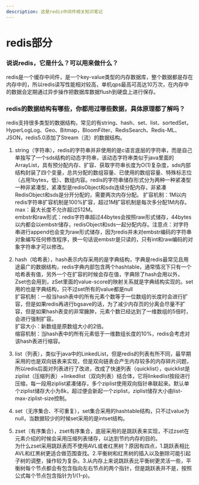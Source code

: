 ```yaml
---
description: 这是redis中间件相关知识笔记
---
```


# redis部分

### 说说redis，它是什么？可以用来做什么？
redis是一个缓存中间件，是一个key-value类型的内存数据库，整个数据都是存在内存中的，所以redis读写性能相对较高，单机qps最高可高达10万次，在内存中的数据会定期通过异步操作把数据库数据flush到硬盘上进行保存。

### redis的数据结构有哪些，你都用过哪些数据，具体原理都了解吗？
redis支持很多类型的数据结构，常见的有string、hash、set、list、sortedSet，HyperLogLog、Geo、Bitmap，BloomFilter、RedisSearch、Redis-ML、JSON，redis5.0添加了Stream（流）的数据结构。

1. string（字符串），redis的字符串并非使用的是c语言底层的字符串，而是自己单独写了一个sds结构的动态字符串，该动态字符串类似于java里面的ArrayList，具有预分配内存、扩容、获取字符串长度为O(1)复杂度，sds内部结构封装了四个变量，总共分配的数组容量、已使用的数组容量、特殊标志位（占用1bytes，低）、数组内容。redis的字符串储存形式分为两种一种紧凑型一种非紧凑型，紧凑型是redisObject和sds连续分配内存，非紧凑RedisObject和sds是分开分配的，需要两次内存分配。
扩容机制：1M以内redis字符串扩容机制是100%扩容，超过1M扩容机制是每次多分配1M内存。<br>
max：最大长度不允许超过512M。<br>
embstr和raw形式：redis字符串超过44bytes会按照raw形式储存，44bytes以内都会以embstr储存，redisObject和sds一起分配内存。注意点：对字符串进行append也会变为raw形式储存，因为redis并未对embstr编码的字符串对象编写任何修改程序，换一句话说embstr是只读的，只有int和raw编码的对象字符串才可以修改。<br>

2. hash（哈希表），hash表示内存采用的是字典结构，字典是redis最常见且用途最广的数据结构，redis字典内部包含两个hashtable，通常情况下只有一个哈希表有值，另外一个在扩容的时候会存在值，字典除了hash会用以外，Zset也会用到，zSet里面的value-score的映射关系就是字典结构实现的。set用的也是字典结构，只不过set所有的value都是null<br>
扩容机制：一般当hash表中的所有元素个数等于一位数组的长度时会进行扩容，但是如果redis再进行bgsave的话，为了减少内存页的分离会尽量不扩容，但是如果hash表变的非常臃肿，元素个数已经达到了一维数组的5倍时，会进行强制扩容。<br>
扩容大小：新数组是原数组大小的2倍。<br>
缩容机制：当hash表中的所有元素低于一维数组长度的10%，redis会考虑对该hash表进行缩容。<br>

3. list（列表），类似于java中的LinkedList，但是redis的列表有所不同，最早期采用的也是双向链表来实现，但是双向链表会产生内存较多的内存碎片问题，所以redis后面对列表进行了改进，改成了快速列表（quicklist），quicklist是ziplist（压缩列表）+linkedlist（双向列表）结合体，它将linkedlist按段进行压缩，每一段用ziplist紧凑储存，多个ziplist使用双向指针串联起来。默认单个ziplist储存大小为8k，超过便会新起一个ziplist，ziplist储存大小由list-max-ziplist-size控制。


4. set（无序集合、不可重复），set集合采用的hashtable结构，只不过value为null，当数据较少的时候set采用的是intset结构。

5. zset（有序集合），zset有序集合，底层采用的是跳跃表来实现，不过zset在元素介绍的时候会采用压缩列表储存，以达到节约内存的目的。<br>
为什么zset采用跳跃表而不使用AVL或者红黑树？原因有四点，1.跳跃表相比AVL和红黑树更适合做范围查找。2.平衡树和红黑树的插入以及删除可能引起子树的调整，操作较为复杂。3.从内存上来说跳跃表比平衡树更灵活一些，平衡树每个节点都会有包含指向左右节点的两个指针，但是跳跃表并不是，按照公式每个节点包含指针为1/(1-p)。

